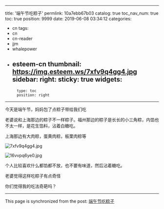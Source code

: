 
---
title: '端午节吃粽子'
permlink: 10a7ebb67b03
catalog: true
toc_nav_num: true
toc: true
position: 9999
date: 2019-06-08 03:34:12
categories:
- cn
tags:
- cn
- cn-reader
- jjm
- whalepower
- esteem-cn
thumbnail: https://img.esteem.ws/7xfv9q4gg4.jpg
sidebar:
    right:
        sticky: true
widgets:
    -
        type: toc
        position: right
---


今天是端午节，妈妈包了点粽子带给我们吃

老婆说和上海那边的粽子不一样粽子。福州那边的粽子是长长的小三角粽，内馅也不太一样，是花生馅料，沾着白糖吃。

上海那边有大肉粽，蛋黄肉粽，板栗肉粽等

![7xfv9q4gg4.jpg](https://img.esteem.ws/7xfv9q4gg4.jpg)

![16vvpq6ye0.jpg](https://img.esteem.ws/16vvpq6ye0.jpg)

个人比较喜欢什么都馅都不放，也不要有味道，然后沾着糖吃。

老婆觉得这样吃粽子有点奇怪

你们觉得我的吃法奇葩吗？

- - -

This page is synchronized from the post: [端午节吃粽子](https://steemit.com/@ericet/10a7ebb67b03)
